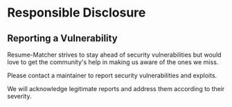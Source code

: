 # Responsible Disclosure

## Reporting a Vulnerability

Resume-Matcher strives to stay ahead of security vulnerabilities but would love to get the community's help in making us aware of the ones we miss.

Please contact a maintainer to report security vulnerabilities and exploits.

We will acknowledge legitimate reports and address them according to their severity.
